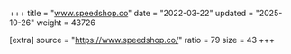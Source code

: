 +++
title = "www.speedshop.co"
date = "2022-03-22"
updated = "2025-10-26"
weight = 43726

[extra]
source = "https://www.speedshop.co/"
ratio = 79
size = 43
+++
